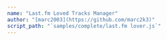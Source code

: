 ```yaml
---
name: "Last.fm Loved Tracks Manager"
author: "[marc2003](https://github.com/marc2k3)"
script_path: "`samples/complete/last.fm lover.js`"
---
```

